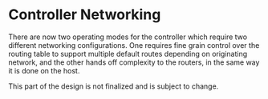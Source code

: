 # Controller Networking
There are now two operating modes for the controller which require
two different networking configurations. One requires fine grain
control over the routing table to support multiple default routes
depending on originating network, and the other hands off complexity
to the routers, in the same way it is done on the host. 

This part of the design is not finalized and is subject to change. 
